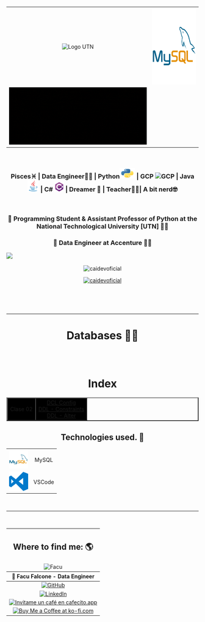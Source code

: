 <table>
    <tr>
        <td align='center'>
            <img alt="Logo UTN" src="https://www.utnfravirtual.org.ar/pluginfile.php/1/theme_moove/logo/1657209741/logo_top.png?raw=true" height="145px" />
        </td>
        <td align="center">
            <img alt="Logo MySQL" src="https://raw.githubusercontent.com/devicons/devicon/master/icons/mysql/mysql-original-wordmark.svg?raw=true" height="200px" />
        </td>
    </tr>
    <tr align='center' colspan='2'>
      <td>
          <img alt="Personal Logo" src="https://github.com/caidevOficial/Logos/raw/master/Personales/Personal_Logo_Gif.gif?raw=true" height="150px" />
      </td>
    </tr>
</table></br>

<div align="center">
    <h3>Pisces♓ | Data Engineer👨‍💻 | Python<img src="https://raw.githubusercontent.com/devicons/devicon/master/icons/python/python-original.svg" alt="python" width="40" height="28"/> | GCP <img src="https://www.vectorlogo.zone/logos/google_cloud/google_cloud-icon.svg?raw=true" alt="GCP" width="30" height="30"> | Java <img src="https://raw.githubusercontent.com/devicons/devicon/master/icons/java/java-original.svg" alt="java" width="30" height="30"/> | C# <img src="https://raw.githubusercontent.com/devicons/devicon/master/icons/csharp/csharp-original.svg" alt="csharp" width="25" height="25"/> | Dreamer 💖 | Teacher👨‍🏫| A bit nerd🤓</h3>
    <br>
    <h3>📌 Programming Student & Assistant Professor of <strong>Python</strong> at the <br>
    <strong>National Technological University [UTN]</strong> 👨‍💻</h3>
    <h3>📌 Data Engineer at <strong>Accenture</strong> 👨‍💻</h3>
</div>

![](https://hit.yhype.me/github/profile?user_id=12877139)

<p align="center">
    <img src="https://komarev.com/ghpvc/?username=caidevoficial&label=Profile%20views&color=0e75b6&style=plastic" alt="caidevoficial" />
</p>

<p align="center">
    <a href="https://github.com/CaidevOficial">
        <img src="https://github-profile-trophy.vercel.app/?username=caidevoficial&theme=nord&column=7" alt="caidevoficial" />
    </a>
</p>
<br><br><br>

---

<center><h1>Databases 👨‍💻</h1></center></br></br>


<div align="center">
    <table border=2>
        <theader bgcolor="lime"><h1>Index</h1><theader>
        <tbody>
            <tr>
                <td bgcolor="black" color="white" align="center">Clase 02</td>
                <td bgcolor="black" color="white" align="center">
                    <a href='./Clase_02/README_01.md'>DCL Config</a></br>
                    <a href='./Clase_02/README_02.md'>DDL - Constraints</a></br>
                    <a href='./Clase_02/README_03.md'>DDL - Alter</a></br>
                </td>
            </tr>
        </tbody>
    </table>
</div>

<table align='center'>
    <tr align='center'>
        <h2 align='center'>Technologies used. 📌</h2>
        <td>
            <a href="https://www.mysql.com/">
                <img alt="MySQL Logo" src="https://raw.githubusercontent.com/devicons/devicon/master/icons/mysql/mysql-original-wordmark.svg?raw=true" width="50px" height="50px" />
            </a>
        </td>
        <td><center>MySQL</center></td>
    </tr>
    <tr align='center'>
        <td>
            <a href="https://code.visualstudio.com/"><img alt="VSCode Logo" src="https://github.com/caidevOficial/Logos/blob/master/Lenguajes/visual-studio-code.svg?raw=true" height="50px" /></a>
        </td>
        <td><center>VSCode</center></td>
    </tr>
</table>
</br>

---

</br>
<table align='center'>
  <theader>
  <th><h2 align='center'>Where to find me: 🌎</h2></th>
    <tr align='center'>
      <td>
        <img class="circular" alt="Facu" src="https://avatars1.githubusercontent.com/u/12877139?s=400&u=d369ee24466653d9bbeeb9654930e3ff1c67b76a&v=4" width="80px" height="80px" />
      </td>
    </tr>
    <th><center>🤴 Facu Falcone - Data Engineer</center></th>
    </theader>
    <tbody>
    <tr align='center'>
      <td>
        <a href="https://github.com/caidevOficial/">
          <img alt="GitHub" src="https://img.shields.io/badge/GitHub-%2312100E.svg?&style=for-the-badge&logo=Github&logoColor=white" width="125px" height="30px" />
        </a>
      </td>
    </tr>
    <tr align='center'>
      <td>
          <a href="https://www.linkedin.com/in/facundo-falcone/">
            <img alt="LinkedIn" src="https://img.shields.io/badge/linkedin-%230077B5.svg?&style=for-the-badge&logo=linkedin&logoColor=white" width="125px" height="30px" />
          </a>
      </td>
    </tr>
    <tr align='center'>
      <td>
        <a href="https://cafecito.app/caidevoficial/">
          <img alt='Invitame un café en cafecito.app' srcset='https://cdn.cafecito.app/imgs/buttons/button_5.png 1x, https://cdn.cafecito.app/imgs/buttons/button_5_2x.png 2x, https://cdn.cafecito.app/imgs/buttons/button_5_3.75x.png 3.75x' src='https://cdn.cafecito.app/imgs/buttons/button_5.png' width="125px" height="30px" />
        </a>
      </td>
    </tr>
    <tr align='center'>
      <td>
        <a href='https://ko-fi.com/P5P74JBOH' target='_blank'>
          <img width="125px" height="30px" style='border:0px;height:36px;' src='https://cdn.ko-fi.com/cdn/kofi1.png?v=2' border='0' alt='Buy Me a Coffee at ko-fi.com' />
        </a>
      </td>
    </tr>
  </tbody>
</table>


